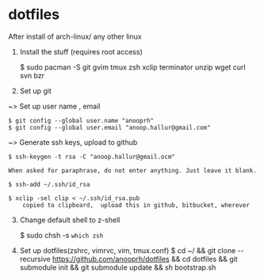 dotfiles
========

After install of arch-linux/ any other linux

1. Install the stuff (requires root access)

	$ sudo pacman -S git gvim tmux zsh xclip terminator unzip wget curl svn bzr    

2. Set up git

~> Set up user name , email

	$ git config --global user.name "anooprh"
	$ git config --global user.email "anoop.hallur@gmail.com"
	
~> Generate ssh keys, upload to github

	$ ssh-keygen -t rsa -C "anoop.hallur@gmail.ocm"
	
	When asked for paraphrase, do not enter anything. Just leave it blank.
	
	$ ssh-add ~/.ssh/id_rsa

	$ xclip -sel clip < ~/.ssh/id_rsa.pub  
		copied to clipboard,  upload this in github, bitbucket, wherever

3. Change default shell to z-shell

	$ sudo chsh -s `which zsh`

4. Set up dotfiles(zshrc, vimrvc, vim, tmux.conf)
	$ cd ~/ && git clone --recursive https://github.com/anooprh/dotfiles && cd dotfiles &&  git submodule init && git submodule update && sh bootstrap.sh


